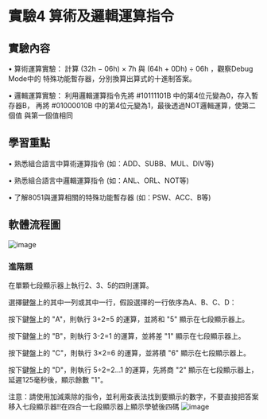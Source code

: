 # 實驗4 算術及邏輯運算指令
## 實驗內容 
• 算術運算實驗：
  計算 (32h − 06h) × 7h 與 (64h + 0Dh) ÷ 06h ，觀察Debug Mode中的
  特殊功能暫存器，分別換算出算式的十進制答案。
  
• 邏輯運算實驗：
  利用邏輯運算指令先將 #10111101B 中的第4位元變為0，存入暫存器B，
  再將 #01000010B 中的第4位元變為1，最後透過NOT邏輯運算，使第二個值
與第一個值相同

## 學習重點
• 熟悉組合語言中算術運算指令 (如：ADD、SUBB、MUL、DIV等)

• 熟悉組合語言中邏輯運算指令 (如：ANL、ORL、NOT等)

• 了解8051與運算相關的特殊功能暫存器 (如：PSW、ACC、B等)

## 軟體流程圖
![image](https://github.com/conner1231230/Microprocessor-and-Interface-Design/assets/94916111/abfe29bd-abd8-4823-a0f1-7caec18712d8)




### 進階題
在單顆七段顯示器上執行2、3、5的四則運算。

選擇鍵盤上的其中一列或其中一行，假設選擇的一行依序為A、B、C、D：

按下鍵盤上的 "A"，則執行 3+2=5 的運算，並將和 "5" 顯示在七段顯示器上。

按下鍵盤上的 "B"，則執行 3-2=1 的運算，並將差 "1" 顯示在七段顯示器上。

按下鍵盤上的 "C"，則執行 3×2=6 的運算，並將積 "6" 顯示在七段顯示器上。

按下鍵盤上的 "D"，則執行 5÷2=2…1 的運算，先將商 "2" 顯示在七段顯示器上，延遲125毫秒後，顯示餘數 "1"。

注意：請使用加減乘除的指令，並利用查表法找到要顯示的數字，不要直接把答案移入七段顯示器!!在四合一七段顯示器上顯示學號後四碼
![image](https://github.com/conner1231230/Microprocessor-and-Interface-Design/assets/94916111/5ceda3c8-cc7f-480c-9767-a6ae1c32e8a0)


